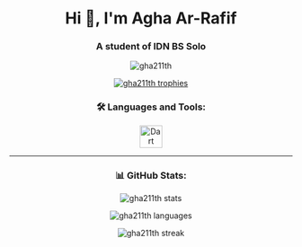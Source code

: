 <!-- Header -->
<h1 align="center">Hi 👋, I'm Agha Ar-Rafif</h1>
<h3 align="center">A student of IDN BS Solo</h3>

<!-- Profile Views -->
<p align="center">
  <img src="https://komarev.com/ghpvc/?username=gha211th&label=Profile%20views&color=grey&style=flat" alt="gha211th" />
</p>

<!-- GitHub Trophy -->
<p align="center">
  <a href="https://github.com/ryo-ma/github-profile-trophy">
    <img src="https://github-profile-trophy.vercel.app/?username=gha211th&theme=darkhub&margin-w=15&margin-h=15&no-bg=true&no-frame=true" alt="gha211th trophies" />
  </a>
</p>

<!-- Languages and Tools -->
<h3 align="center">🛠️ Languages and Tools:</h3>
<p align="center">
  <a href="https://dart.dev" target="_blank" rel="noreferrer">
    <img src="https://www.vectorlogo.zone/logos/dartlang/dartlang-icon.svg" alt="Dart" width="40" height="40"/>
  </a>
</p>

---

<!-- GitHub Stats -->
<h3 align="center">📊 GitHub Stats:</h3>
<p align="center">
  <img src="https://github-readme-stats.vercel.app/api?username=gha211th&show_icons=true&theme=dark&hide_border=true" alt="gha211th stats" />
</p>

<p align="center">
  <img src="https://github-readme-stats.vercel.app/api/top-langs?username=gha211th&show_icons=true&layout=compact&theme=dark&hide_border=true" alt="gha211th languages" />
</p>

<p align="center">
  <img src="https://github-readme-streak-stats.herokuapp.com/?user=gha211th&theme=dark&hide_border=true" alt="gha211th streak" />
</p>
